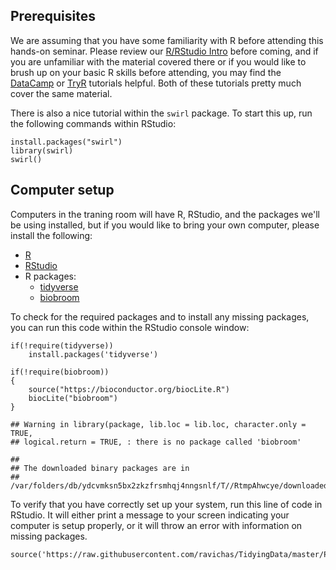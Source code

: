 Prerequisites
-------------

We are assuming that you have some familiarity with R before attending
this hands-on seminar. Please review our [R/RStudio
Intro](https://github.com/ravichas/TidyingData/blob/master/0-RStudio-Intro.md)
before coming, and if you are unfamiliar with the material covered there
or if you would like to brush up on your basic R skills before
attending, you may find the
[DataCamp](https://www.datacamp.com/courses/free-introduction-to-r) or
[TryR](http://tryr.codeschool.com) tutorials helpful. Both of these
tutorials pretty much cover the same material.

There is also a nice tutorial within the `swirl` package. To start this
up, run the following commands within RStudio:

    install.packages("swirl")
    library(swirl)
    swirl()

Computer setup
--------------

Computers in the traning room will have R, RStudio, and the packages
we'll be using installed, but if you would like to bring your own
computer, please install the following:

-   [R](https://cran.r-project.org)
-   [RStudio](https://www.rstudio.com/products/rstudio/download/)
-   R packages:
    -   [tidyverse](https://www.tidyverse.org/)
    -   [biobroom](https://bioconductor.org/packages/release/bioc/html/biobroom.html)

To check for the required packages and to install any missing packages,
you can run this code within the RStudio console window:

    if(!require(tidyverse))
        install.packages('tidyverse')

    if(!require(biobroom))
    {
        source("https://bioconductor.org/biocLite.R")
        biocLite("biobroom")
    }

    ## Warning in library(package, lib.loc = lib.loc, character.only = TRUE,
    ## logical.return = TRUE, : there is no package called 'biobroom'

    ## 
    ## The downloaded binary packages are in
    ##  /var/folders/db/ydcvmksn5bx2zkzfrsmhqj4nngsnlf/T//RtmpAhwcye/downloaded_packages

To verify that you have correctly set up your system, run this line of
code in RStudio. It will either print a message to your screen
indicating your computer is setup properly, or it will throw an error
with information on missing packages.

    source('https://raw.githubusercontent.com/ravichas/TidyingData/master/Prework/systemCheck.R')
